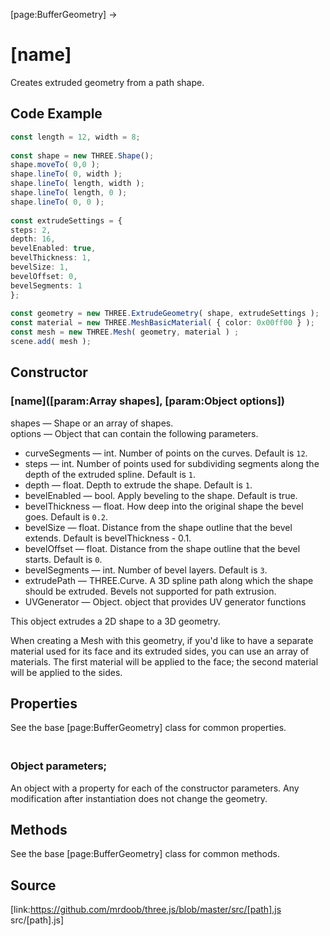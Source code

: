 [page:BufferGeometry] →

# [name]

Creates extruded geometry from a path shape.

## Code Example

  
```ts  
const length = 12, width = 8;  
  
const shape = new THREE.Shape();  
shape.moveTo( 0,0 );  
shape.lineTo( 0, width );  
shape.lineTo( length, width );  
shape.lineTo( length, 0 );  
shape.lineTo( 0, 0 );  
  
const extrudeSettings = {  
steps: 2,  
depth: 16,  
bevelEnabled: true,  
bevelThickness: 1,  
bevelSize: 1,  
bevelOffset: 0,  
bevelSegments: 1  
};  
  
const geometry = new THREE.ExtrudeGeometry( shape, extrudeSettings );  
const material = new THREE.MeshBasicMaterial( { color: 0x00ff00 } );  
const mesh = new THREE.Mesh( geometry, material ) ;  
scene.add( mesh );  
```  

## Constructor

### [name]([param:Array shapes], [param:Object options])

shapes — Shape or an array of shapes.  
options — Object that can contain the following parameters.

  * curveSegments — int. Number of points on the curves. Default is `12`. 
  * steps — int. Number of points used for subdividing segments along the depth of the extruded spline. Default is `1`. 
  * depth — float. Depth to extrude the shape. Default is `1`.
  * bevelEnabled — bool. Apply beveling to the shape. Default is true. 
  * bevelThickness — float. How deep into the original shape the bevel goes. Default is `0.2`. 
  * bevelSize — float. Distance from the shape outline that the bevel extends. Default is bevelThickness - 0.1. 
  * bevelOffset — float. Distance from the shape outline that the bevel starts. Default is `0`. 
  * bevelSegments — int. Number of bevel layers. Default is `3`.
  * extrudePath — THREE.Curve. A 3D spline path along which the shape should be extruded. Bevels not supported for path extrusion. 
  * UVGenerator — Object. object that provides UV generator functions

This object extrudes a 2D shape to a 3D geometry.

When creating a Mesh with this geometry, if you'd like to have a separate
material used for its face and its extruded sides, you can use an array of
materials. The first material will be applied to the face; the second material
will be applied to the sides.

## Properties

See the base [page:BufferGeometry] class for common properties.

### <br/> Object parameters; <br/>

An object with a property for each of the constructor parameters. Any
modification after instantiation does not change the geometry.

## Methods

See the base [page:BufferGeometry] class for common methods.

## Source

[link:https://github.com/mrdoob/three.js/blob/master/src/[path].js
src/[path].js]

